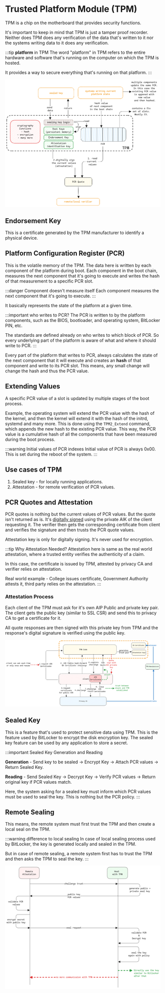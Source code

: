 # Trusted Platform Module (TPM)

TPM is a chip on the motherboard that provides security functions.

It's important to keep in mind that TPM is just a tamper proof recorder.
Neither does TPM does any verification of the data that's written to it nor
the systems writing data to it does any verification.

:::tip **platform** in TPM
The word "platform" in TPM refers to the entire hardware and software that's running on the
computer on which the TPM is hosted.

It provides a way to secure everything that's running on that platform.
:::

![TPM Architecture](../../static/img/tpm-pcr.excalidraw.png)

## Endorsement Key

This is a certificate generated by the TPM manufacturer to identify a physical device.

## Platform Configuration Register (PCR)

This is the volatile memory of the TPM.
The data here is written by each component of the platform during boot.
Each component in the boot chain, measures the next component that it's going to execute
and writes the hash of that measurement to a specific PCR slot.

:::danger Component doesn't measure itself
Each component measures the next component that it's going to execute.
:::

It basically represents the state of the platform at a given time.

:::important who writes to PCR?
The PCR is written to by the platform components, such as the BIOS, bootloader, and
operating system, BitLocker PIN, etc.

The standards are defined already on who writes to which block of PCR.
So every underlying part of the platform is aware of what and where it should write to PCR.
:::

Every part of the platform that writes to PCR, always calculates the state of the next component
that it will execute and creates an **hash** of that component
and write to its PCR slot.
This means, any small change will change the hash and thus the PCR value.

## Extending Values

A specific PCR value of a slot is updated by multiple stages of the boot process.

Example, the operating system will extend the PCR value with the hash of the kernel,
and then the kernel will extend it with the hash of the initrd, systemd and many more.
This is done using the `TPM2_Extend` command, which appends the new hash to the existing PCR value.
This way, the PCR value is a cumulative hash of all the components that have been measured during the boot process.

:::warning Initial values of PCR indexes
Initial value of PCR is always 0x00.
This is set during the reboot of the system.
:::

## Use cases of TPM

1. Sealed key - for locally running applications.
2. Attestation - for remote verification of PCR values.

## PCR Quotes and Attestation

PCR quotes is nothing but the current values of PCR values.
But the quote isn't returned as is.
It's [digitally signed](digital-signatures) using the private AIK of the client requesting it.
The verifier then gets the corresponding certificate from client and
verifies the signature and then trusts the PCR quote values.

Attestation key is only for digitally signing.
It's never used for encryption.

:::tip Why Attestation Needed?
Attestation here is same as the real world attestation, where a trusted entity verifies the authenticity of a claim.

In this case, the certificate is issued by TPM, attested by privacy CA and verifier relies on attestation.

Real world example - College issues certificate, Government Authority attests it, third party relies on the attestation.
:::

### Attestation Process

Each client of the TPM must ask for it's own AIP Public and private key pair.
The client gets the public key (similar to SSL CSR)
and send this to privacy CA to get a certificate for it.

All quote responses are then signed with this private key from TPM
and the response's digital signature is verified using the public key.

![attestation-process](../../static/img/tpm-attestation-process.excalidraw.png)

## Sealed Key

This is a feature that's used to protect sensitive data using TPM.
This is the feature used by BitLocker to encrypt the disk encryption key.
The sealed key feature can be used by any application to store a secret.

:::important Sealed Key Generation and Reading

**Generation** - Send key to be sealed -> Encrypt Key -> Attach PCR values -> Return Sealed Key.

**Reading** - Send Sealed Key -> Decrypt Key -> Verify PCR values -> Return original key if PCR values match.

Here, the system asking for a sealed key must inform which PCR values must be used to seal the key.
This is nothing but the PCR policy.
:::

## Remote Sealing

This means, the remote system must first trust the TPM and then create a local seal on the TPM.

:::warning difference to local sealing
In case of local sealing process used by BitLocker, the key is generated locally and sealed in the TPM.

But in case of remote sealing, a remote system first has to trust the TPM and then asks the TPM to seal the key.
:::

![remote-sealing](../../static/img/tpm-remote-sealing.excalidraw.png)

